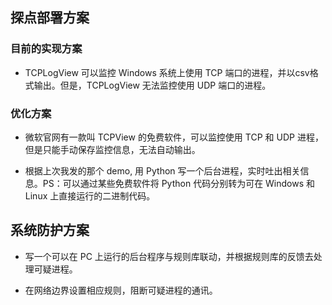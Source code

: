 ## 探点部署方案
### 目前的实现方案
- TCPLogView 可以监控 Windows 系统上使用 TCP 端口的进程，并以csv格式输出。但是，TCPLogView 无法监控使用 UDP 端口的进程。

### 优化方案
- 微软官网有一款叫 TCPView 的免费软件，可以监控使用 TCP 和 UDP 进程，但是只能手动保存监控信息，无法自动输出。

- 根据上次我发的那个 demo, 用 Python 写一个后台进程，实时吐出相关信息。PS：可以通过某些免费软件将 Python 代码分别转为可在 Windows 和 Linux 上直接运行的二进制代码。

## 系统防护方案
- 写一个可以在 PC 上运行的后台程序与规则库联动，并根据规则库的反馈去处理可疑进程。

- 在网络边界设置相应规则，阻断可疑进程的通讯。
